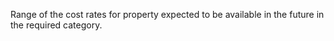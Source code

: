 ﻿Range of the cost rates for property expected to be available in the future in the required category.